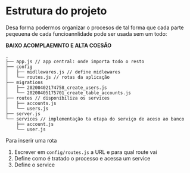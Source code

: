 # Estrutura do projeto

Desa forma podermos organizar o procesos de tal forma que cada parte peqeuena de cada funcioannlidade pode ser usada sem um todo:

**BAIXO ACOMPLAEMNTO E ALTA COESÃO**


````
.
├── app.js // app central: onde importa todo o resto
├── config
│   ├── midllewares.js // define midlewares
│   └── routes.js // rotas da aplicação
├── migrations
│   ├── 20200402174758_create_users.js
│   └── 20200405175701_create_table_accounts.js
├── routes // disponibiliza os services
│   ├── accounts.js 
│   └── users.js
├── server.js
└── services // implementaçâo ta etapa do serviço de aceso ao banco
    ├── account.js
    └── user.js

````

Para inserir uma rota
1. Escrever em `config/routes.js` a URL e para qual route vai
2. Define como é tratado o processo e acessa um service
3. Define o service
